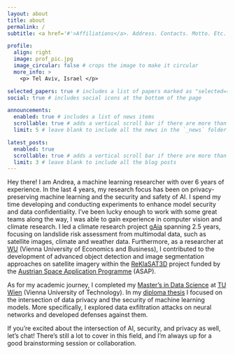 ```yaml
---
layout: about
title: about
permalink: /
subtitle: <a href='#'>Affiliations</a>. Address. Contacts. Motto. Etc.

profile:
  align: right
  image: prof_pic.jpg
  image_circular: false # crops the image to make it circular
  more_info: >
    <p> Tel Aviv, Israel </p>

selected_papers: true # includes a list of papers marked as "selected={true}"
social: true # includes social icons at the bottom of the page

announcements:
  enabled: true # includes a list of news items
  scrollable: true # adds a vertical scroll bar if there are more than 3 news items
  limit: 5 # leave blank to include all the news in the `_news` folder

latest_posts:
  enabled: true
  scrollable: true # adds a vertical scroll bar if there are more than 3 new posts items
  limit: 3 # leave blank to include all the blog posts
---
```


Hey there! I am Andrea, a machine learning researcher with over 6 years of experience. In the last 4 years, my research focus has been on privacy-preserving machine learning and the security and safety of AI.
I spend my time developing and conducting experiments to enhance model security and data confidentiality.
I’ve been lucky enough to work with some great teams along the way, I was able to gain experience in computer vision and climate research. I led a climate research project [gAia](https://www.sba-research.org/research/projects/gaia/) spanning 2.5 years, focusing on landslide risk assessment from multimodal data, such as satellite images, climate and weather data.
Furthermore, as a researcher at [WU](https://www.wu.ac.at/en/) (Vienna University of Economics and Business), I contributed to the development of advanced object detection and image segmentation approaches on satellite imagery within the [ReKlaSAT3D](https://austria-in-space.at/en/projects/2016/reklasat-3d.php) project funded by the [Austrian Space Application Programme](https://www.ffg.at/content/austrian-space-applications-programme) (ASAP).

As for my academic journey, I completed my [Master’s in Data Science](https://informatics.tuwien.ac.at/master/data-science/) at [TU Wien](https://www.tuwien.at/en/) (Vienna University of Technology). In my [diploma thesis](https://doi.org/10.34726/hss.2023.92803) I focused on the intersection of data privacy and the security of machine learning models. More specifically, I explored data exfiltration attacks on neural networks and developed defenses against them.

If you’re excited about the intersection of AI, security, and privacy as well, let’s chat! There’s still a lot to cover in this field, and I’m always up for a good brainstorming session or collaboration.